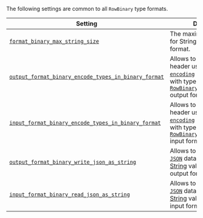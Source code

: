 <!-- Note: This snippet is reused in any file it is imported by -->

The following settings are common to all `RowBinary` type formats.

| Setting                                                                                                                                                    | Description                                                                                                                                                                                                                                         | Default |
|------------------------------------------------------------------------------------------------------------------------------------------------------------|-----------------------------------------------------------------------------------------------------------------------------------------------------------------------------------------------------------------------------------------------------|---------|
| [`format_binary_max_string_size`](/operations/settings/settings-formats.md/#format_binary_max_string_size)                                           | The maximum allowed size for String in RowBinary format.                                                                                                                                                                                          | `1GiB`  |
| [`output_format_binary_encode_types_in_binary_format`](/operations/settings/settings-formats.md/#output_format_binary_encode_types_in_binary_format) | Allows to write types in header using [`binary encoding`](/sql-reference/data-types/data-types-binary-encoding.md) instead of strings with type names in [`RowBinaryWithNamesAndTypes`](../RowBinaryWithNamesAndTypes.md) output format.  | `false` |
| [`input_format_binary_encode_types_in_binary_format`](/operations/settings/settings-formats.md/#input_format_binary_encode_types_in_binary_format)   | Allows to read types in header using [`binary encoding`](/sql-reference/data-types/data-types-binary-encoding.md) instead of strings with type names in [`RowBinaryWithNamesAndTypes`](../RowBinaryWithNamesAndTypes.md) input format.    | `false` |
| [`output_format_binary_write_json_as_string`](/operations/settings/settings-formats.md/#output_format_binary_write_json_as_string)                   | Allows to write values of the [`JSON`](/sql-reference/data-types/newjson.md) data type as `JSON` [String](/sql-reference/data-types/string.md) values in [`RowBinary`](../RowBinary.md) output format.                            | `false` |
| [`input_format_binary_read_json_as_string`](/operations/settings/settings-formats.md/#input_format_binary_read_json_as_string)                       | Allows to read values of the [`JSON`](/sql-reference/data-types/newjson.md) data type as `JSON` [String](/sql-reference/data-types/string.md) values in [`RowBinary`](../RowBinary.md) input format.                              | `false` |
